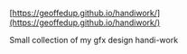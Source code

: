 [https://geoffedup.github.io/handiwork/](https://geoffedup.github.io/handiwork/)

Small collection of my gfx design handi-work
